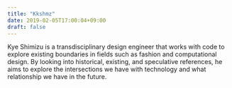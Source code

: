 ```yaml
---
title: "Kkshmz"
date: 2019-02-05T17:00:04+09:00
draft: false
---
```


Kye Shimizu is a transdisciplinary design engineer that works with code to explore existing boundaries in fields such as fashion and computational design. By looking into historical, existing, and speculative references, he aims to explore the intersections we have with technology and what relationship we have in the future.